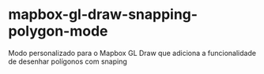 # mapbox-gl-draw-snapping-polygon-mode
Modo personalizado para o Mapbox GL Draw que adiciona a funcionalidade de desenhar polígonos com snaping
